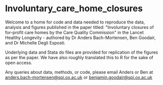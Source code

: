 # Involuntary_care_home_closures
Welcome to a home for code and data needed to reproduce the data, analysis and figures published in the paper titled: "Involuntary closures of for-profit care homes by the Care 
Quality Commission" in the Lancet Healthy Longevity - authored by Dr Anders Bach-Mortensen, Ben Goodair, and Dr Michelle Degli Esposti.

Underlying data and Stata do files are provided for replication of the figures as per the paper. We have also roughly translated this to R for the sake of open access.

Any queries about data, methods, or code, please email Anders or Ben at anders.bach-mortensen@spi.ox.ac.uk or benjamin.goodair@spi.ox.ac.uk
